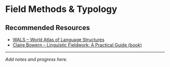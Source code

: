 # Field Methods & Typology

## Recommended Resources

- [WALS – World Atlas of Language Structures](https://wals.info/)
- [Claire Bowern – Linguistic Fieldwork: A Practical Guide (book)](https://archive.org/details/linguisticfieldw0000bowe)

---
_Add notes and progress here._

